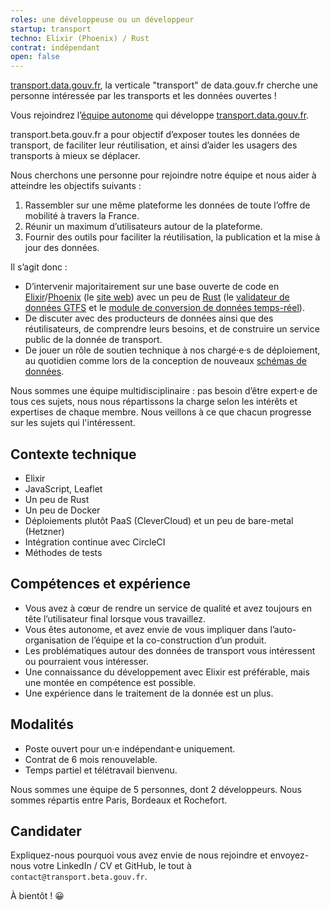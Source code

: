 ```yaml
---
roles: une développeuse ou un développeur
startup: transport
techno: Elixir (Phoenix) / Rust
contrat: indépendant
open: false
---
```


[transport.data.gouv.fr](https://transport.data.gouv.fr), la verticale "transport" de data.gouv.fr cherche une personne intéressée par les transports et les données ouvertes !

<!--more-->

Vous rejoindrez l’[équipe autonome](https://blog.beta.gouv.fr/general/2016/11/28/equipes-autonomes/) qui développe [transport.data.gouv.fr](https://transport.data.gouv.fr).

transport.beta.gouv.fr a pour objectif d’exposer toutes les données de transport, de faciliter leur réutilisation, et ainsi d’aider les usagers des transports à mieux se déplacer.

Nous cherchons une personne pour rejoindre notre équipe et nous aider à atteindre les objectifs suivants :

1. Rassembler sur une même plateforme les données de toute l’offre de mobilité à travers la France.
2. Réunir un maximum d’utilisateurs autour de la plateforme.
3. Fournir des outils pour faciliter la réutilisation, la publication et la mise à jour des données.


Il s’agit donc :
- D’intervenir majoritairement sur une base ouverte de code en [Elixir](https://elixir-lang.org/)/[Phoenix](https://www.phoenixframework.org/) (le [site web](https://github.com/etalab/transport-site)) avec un peu de [Rust](https://www.rust-lang.org/) (le [validateur de données GTFS](https://github.com/etalab/transport-validator) et le [module de conversion de données temps-réel](https://github.com/etalab/transpo-rt/)).
- De discuter avec des producteurs de données ainsi que des réutilisateurs, de comprendre leurs besoins, et de construire un service public de la donnée de transport.
- De jouer un rôle de soutien technique à nos chargé·e·s de déploiement, au quotidien comme lors de la conception de nouveaux [schémas de données](https://schema.data.gouv.fr/).

Nous sommes une équipe multidisciplinaire : pas besoin d’être expert·e de tous ces sujets, nous nous répartissons la charge selon les intérêts et expertises de chaque membre. Nous veillons à ce que chacun progresse sur les sujets qui l'intéressent.

## Contexte technique

- Elixir
- JavaScript, Leaflet
- Un peu de Rust
- Un peu de Docker
- Déploiements plutôt PaaS (CleverCloud) et un peu de bare-metal (Hetzner)
- Intégration continue avec CircleCI
- Méthodes de tests

## Compétences et expérience

- Vous avez à cœur de rendre un service de qualité et avez toujours en tête l’utilisateur final lorsque vous travaillez.
- Vous êtes autonome, et avez envie de vous impliquer dans l’auto-organisation de l’équipe et la co-construction d’un produit.
- Les problématiques autour des données de transport vous intéressent ou pourraient vous intéresser.
- Une connaissance du développement avec Elixir est préférable, mais une montée en compétence est possible.
- Une expérience dans le traitement de la donnée est un plus.

## Modalités

- Poste ouvert pour un·e indépendant·e uniquement.
- Contrat de 6 mois renouvelable.
- Temps partiel et télétravail bienvenu.

Nous sommes une équipe de 5 personnes, dont 2 développeurs. Nous sommes répartis entre Paris, Bordeaux et Rochefort.

## Candidater

Expliquez-nous pourquoi vous avez envie de nous rejoindre et envoyez-nous votre LinkedIn / CV et GitHub, le tout à `contact@transport.beta.gouv.fr`.

À bientôt ! 😀
